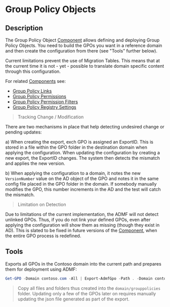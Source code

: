 # Group Policy Objects

## Description

The Group Policy Object [Component](../components.html) allows defining and deploying Group Policy Objects.
You need to build the GPOs you want in a reference domain and then create the configuration from there (see "Tools" further below).

Current limitations prevent the use of Migration Tables.
This means that at the current time it is not - yet - possible to translate domain specific content through this configuration.

For related [Components](../components.html) see:

+ [Group Policy Links](gplinks.html)
+ [Group Policy Permissions](gppermissions.html)
+ [Group Policy Permission Filters](gppermissionfilters.html)
+ [Group Policy Registry Settings](gpregistrysettings.html)

> Tracking Change / Modification

There are two mechanisms in place that help detecting undesired change or pending updates:

a) When creating the export, exch GPO is assigned an ExportID.
This is stored in a file within the GPO folder in the destination domain when applying the configuration.
When updating the configuration by creating a new export, the ExportID changes.
The system then detects the mismatch and applies the new version.

b) When applying the configuration to a domain, it notes the new `VersionNumber` value on the AD object of the GPO and notes it in the same config file placed in the GPO folder in the domain.
If somebody manually modifies the GPO, this number increments in the AD and the test will catch the mismatch.

> Limitation on Detection

Due to limitations of the current implementation, the ADMF will not detect unlinked GPOs.
Thus, if you do not link your defined GPOs, even after applying the configuration will show them as missing (though they exist in AD).
This is slated to be fixed in future versions of the [Component](../components.html), when the entire GPO process is redefined.

## Tools

Exports all GPOs in the Contoso domain into the current path and prepares them for deployment using ADMF:

```powershell
Get-GPO -Domain contoso.com -All | Export-AdmfGpo -Path . -Domain contoso.com
```

> Copy all files and folders thus created into the `domain/grouppolicies` folder.
> Updating only a few of the GPOs later on requires manually updating the json file generated as part of the export.
